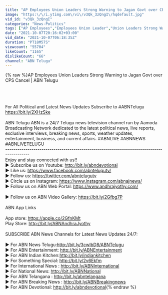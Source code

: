 ```yaml
---
title: "AP Employees Union Leaders Strong Warning to Jagan Govt over CPS Cancel | ABN Telugu"
image: "https:\/\/i.ytimg.com\/vi\/v3Qk_3zQngI\/hqdefault.jpg"
vid_id: "v3Qk_3zQngI"
categories: "News-Politics"
tags: ["AP Employees","Employees Union Leader","Union Leaders Strong Warning"]
date: "2021-10-07T20:16:02+03:00"
vid_date: "2021-10-07T06:18:35Z"
duration: "PT18M57S"
viewcount: "55704"
likeCount: "1165"
dislikeCount: "66"
channel: "ABN Telugu"
---
```

{% raw %}AP Employees Union Leaders Strong Warning to Jagan Govt over CPS Cancel | ABN Telugu<br /><br /><br /><br /><br />For All Political and Latest News Updates Subscribe to #ABNTelugu <a rel="nofollow" target="blank" href="https://bit.ly/2XHzSke">https://bit.ly/2XHzSke</a><br /><br />ABN Telugu ABN is a 24/7 Telugu news television channel run by Aamoda Broadcasting Network dedicated to the latest political news, live reports, exclusive interviews, breaking news, sports, weather updates, entertainment, business, and current affairs. #ABNLIVE #ABNNEWS #ABNLIVETELUGU<br />------------------------------------------------------------------------------------------ <br /> Enjoy and stay connected with us!! <br /> ► Subscribe us on Youtube: <a rel="nofollow" target="blank" href="http://bit.ly/abndevotional">http://bit.ly/abndevotional</a> <br /> ► Like us: <a rel="nofollow" target="blank" href="https://www.facebook.com/abntelugutv/">https://www.facebook.com/abntelugutv/</a> <br /> ► Follow us: <a rel="nofollow" target="blank" href="https://twitter.com/abntelugutv">https://twitter.com/abntelugutv</a> <br /> ► Circle us on Instagram: <a rel="nofollow" target="blank" href="https://www.instagram.com/abnajnews/">https://www.instagram.com/abnajnews/</a> <br /> ► Follow us on ABN Web Portal: <a rel="nofollow" target="blank" href="https://www.andhrajyothy.com/">https://www.andhrajyothy.com/</a>  <br /><br /> ► Follow us on ABN Video Gallery: <a rel="nofollow" target="blank" href="https://bit.ly/2Gfbg7P">https://bit.ly/2Gfbg7P</a><br /> <br /> ABN App Links<br /> <br /> App store: <a rel="nofollow" target="blank" href="https://apple.co/2GfnKMt">https://apple.co/2GfnKMt</a> <br /> Play Store: <a rel="nofollow" target="blank" href="http://bit.ly/ABNAndhraJyothy">http://bit.ly/ABNAndhraJyothy</a> <br />  <br /> SUBSCRIBE ABN News Channels for Latest News Updates 24/7: <br />   <br /> ► For ABN News Telugu:<a rel="nofollow" target="blank" href="http://bit.ly/3cwIbD8/ABNTelugu">http://bit.ly/3cwIbD8/ABNTelugu</a> <br /> ► For ABN Entertainment: <a rel="nofollow" target="blank" href="http://bit.ly/ABNEntertainment">http://bit.ly/ABNEntertainment</a> <br /> ► For ABN Indian Kitchen:<a rel="nofollow" target="blank" href="http://bit.ly/indiankitchen">http://bit.ly/indiankitchen</a> <br /> ► For Something Special: <a rel="nofollow" target="blank" href="http://bit.ly/2v6Ekfm">http://bit.ly/2v6Ekfm</a> <br /> ► For International News : <a rel="nofollow" target="blank" href="http://bit.ly/ABNInternational">http://bit.ly/ABNInternational</a> <br /> ► For National News: <a rel="nofollow" target="blank" href="http://bit.ly/ABNNational">http://bit.ly/ABNNational</a> <br /> ► For ABN Telangana : <a rel="nofollow" target="blank" href="http://bit.ly/abntelangana">http://bit.ly/abntelangana</a> <br /> ► For ABN Breaking News : <a rel="nofollow" target="blank" href="http://bit.ly/ABNBreakingnews">http://bit.ly/ABNBreakingnews</a><br />► For ABN Devotional: <a rel="nofollow" target="blank" href="http://bit.ly/abndevotional">http://bit.ly/abndevotional</a>{% endraw %}
